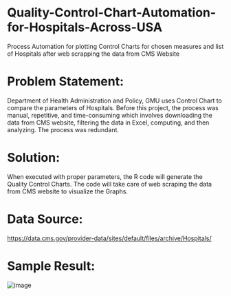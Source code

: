 # Quality-Control-Chart-Automation-for-Hospitals-Across-USA
Process Automation for plotting Control Charts for chosen measures and list of Hospitals after web scrapping the data from CMS Website

# Problem Statement:
Department of Health Administration and Policy, GMU uses Control Chart to compare the parameters of Hospitals. Before this project, the process was manual, repetitive, and time-consuming which involves downloading the data from CMS website, filtering the data in Excel, computing, and then analyzing. The process was redundant.

# Solution:
When executed with proper parameters, the R code will generate the Quality Control Charts. The code will take care of web scraping the data from CMS website to visualize the Graphs.

# Data Source:
https://data.cms.gov/provider-data/sites/default/files/archive/Hospitals/

# Sample Result:

![image](https://github.com/KoustavRoyGMU/Quality-Control-Chart-Automation-for-Hospitals-Across-USA/assets/113814191/03c65d22-888e-41c7-80d9-03322655d3c4)



